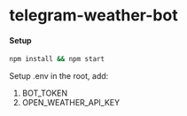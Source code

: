 # telegram-weather-bot

#### Setup

```bash
npm install && npm start
```

Setup .env in the root, add:
1. BOT_TOKEN
2. OPEN_WEATHER_API_KEY
